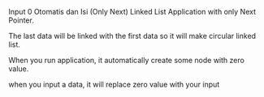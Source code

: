 Input 0 Otomatis dan Isi (Only Next)
Linked List Application with only Next Pointer.

The last data will be linked with the first data so it will make circular linked list.

When you run application, it automatically create some node with zero value.

when you input a data, it will replace zero value with your input
